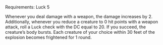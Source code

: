 Requirements: Luck 5

Whenever you deal damage with a weapon, the damage increases by 2. Additionally, whenever you reduce a creature to 0 hit points with a weapon attack, roll a Luck check with the DC equal to 20. If you succeed, the creature’s body bursts. Each creature of your choice within 30 feet of the explosion becomes frightened for 1 round.